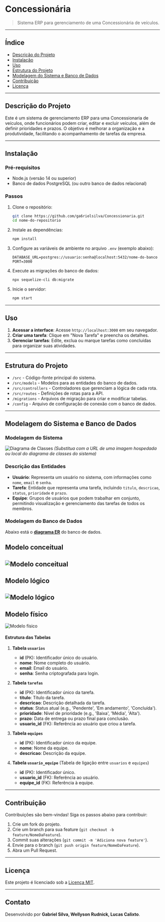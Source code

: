 # **Concessionária**
> Sistema ERP para gerenciamento de uma Concessionária de veículos.

---

## Índice

- [Descrição do Projeto](#descrição-do-projeto)
- [Instalação](#instalação)
- [Uso](#uso)
- [Estrutura do Projeto](#estrutura-do-projeto)
- [Modelagem do Sistema e Banco de Dados](#modelagem-do-sistema-e-banco-de-dados)
- [Contribuição](#contribuição)
- [Licença](#licença)


---

## Descrição do Projeto

Este é um sistema de gerenciamento ERP para uma Concessionaria de veículos, onde funcionários podem criar, editar e excluir veículos, além de definir prioridades e prazos. O objetivo é melhorar a organização e a produtividade, facilitando o acompanhamento de tarefas da empresa.

---

## Instalação

### Pré-requisitos

- Node.js (versão 14 ou superior)
- Banco de dados PostgreSQL (ou outro banco de dados relacional)

### Passos

1. Clone o repositório:
   ```bash
   git clone https://github.com/ga6rielsilva/Concessionaria.git
   cd nome-do-repositorio
   ```

2. Instale as dependências:
   ```bash
   npm install
   ```

3. Configure as variáveis de ambiente no arquivo `.env` (exemplo abaixo):
   ```env
   DATABASE_URL=postgres://usuario:senha@localhost:5432/nome-do-banco
   PORT=3000
   ```

4. Execute as migrações do banco de dados:
   ```bash
   npx sequelize-cli db:migrate
   ```

5. Inicie o servidor:
   ```bash
   npm start
   ```

---

## Uso

1. **Acessar a interface**: Acesse `http://localhost:3000` em seu navegador.
2. **Criar uma tarefa**: Clique em "Nova Tarefa" e preencha os detalhes.
3. **Gerenciar tarefas**: Edite, exclua ou marque tarefas como concluídas para organizar suas atividades.

---

## Estrutura do Projeto

- `/src` - Código-fonte principal do sistema.
- `/src/models` - Modelos para as entidades do banco de dados.
- `/src/controllers` - Controladores que gerenciam a lógica de cada rota.
- `/src/routes` - Definições de rotas para a API.
- `/migrations` - Arquivos de migração para criar e modificar tabelas.
- `/config` - Arquivo de configuração de conexão com o banco de dados.

---

## Modelagem do Sistema e Banco de Dados

### Modelagem do Sistema

![Diagrama de Classes](https://github.com/ga6rielsilva/Concessionaria/imagens/diagrama_classes.png)
_(Substitua com a URL de uma imagem hospedada ou local do diagrama de classes do sistema)_

### Descrição das Entidades

- **Usuário**: Representa um usuário no sistema, com informações como `nome`, `email` e `senha`.
- **Tarefa**: Entidade que representa uma tarefa, incluindo `titulo`, `descricao`, `status`, `prioridade` e `prazo`.
- **Equipe**: Grupos de usuários que podem trabalhar em conjunto, permitindo visualização e gerenciamento das tarefas de todos os membros.

### Modelagem do Banco de Dados

Abaixo está o [**diagrama ER**](https://github.com/ga6rielsilva/Concessionaria/tree/main/Banco%20de%20dados/Modelo%20ER) do banco de dados.

**Modelo conceitual**
---
![Modelo conceitual](https://github.com/ga6rielsilva/Concessionaria/blob/main/Banco%20de%20dados/Modelo%20ER/Modelo%20conceitual.png?raw=true)
---

**Modelo lógico**
---
![Modelo lógico](https://github.com/ga6rielsilva/Concessionaria/blob/main/Banco%20de%20dados/Modelo%20ER/Modelo%20logico.png)
---

**Modelo físico**
---
![Modelo físico](https://github.com/ga6rielsilva/Concessionaria/blob/main/Banco%20de%20dados/Modelo%20ER/Modelo%20fisico.png)

#### Estrutura das Tabelas

1. **Tabela `usuarios`**
   - **id** (PK): Identificador único do usuário.
   - **nome**: Nome completo do usuário.
   - **email**: Email do usuário.
   - **senha**: Senha criptografada para login.

2. **Tabela `tarefas`**
   - **id** (PK): Identificador único da tarefa.
   - **titulo**: Título da tarefa.
   - **descricao**: Descrição detalhada da tarefa.
   - **status**: Status atual (e.g., 'Pendente', 'Em andamento', 'Concluída').
   - **prioridade**: Nível de prioridade (e.g., 'Baixa', 'Média', 'Alta').
   - **prazo**: Data de entrega ou prazo final para conclusão.
   - **usuario_id** (FK): Referência ao usuário que criou a tarefa.

3. **Tabela `equipes`**
   - **id** (PK): Identificador único da equipe.
   - **nome**: Nome da equipe.
   - **descricao**: Descrição da equipe.

4. **Tabela `usuario_equipe`** (Tabela de ligação entre `usuarios` e `equipes`)
   - **id** (PK): Identificador único.
   - **usuario_id** (FK): Referência ao usuário.
   - **equipe_id** (FK): Referência à equipe.

---

## Contribuição

Contribuições são bem-vindas! Siga os passos abaixo para contribuir:

1. Crie um fork do projeto.
2. Crie um branch para sua feature (`git checkout -b feature/NomeDaFeature`).
3. Commit suas alterações (`git commit -m 'Adiciona nova feature'`).
4. Envie para o branch (`git push origin feature/NomeDaFeature`).
5. Abra um Pull Request.

---

## Licença

Este projeto é licenciado sob a [Licença MIT](LICENSE).

---

## Contato

Desenvolvido por **Gabriel Silva, Wellyson Rudnick, Lucas Calixto**.
